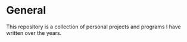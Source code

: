# General
This repository is a collection of personal projects and programs I have written over the years. 
